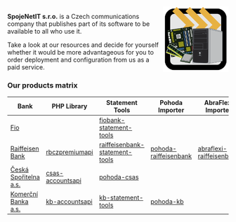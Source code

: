 <img align="right" width="150" height="150" src="spojentetitlogo.svg?raw=true">

**SpojeNetIT s.r.o.** is a Czech communications company that publishes part of its software to be available to all who use it.

Take a look at our resources and decide for yourself whether it would be more advantageous for you to order deployment and configuration from us as a paid service.

### Our products matrix

| Bank                                             | PHP Library | Statement Tools | Pohoda Importer | AbraFlexi Importer |
| ------------------------------------------------ | ----------- | --------------- | --------------- | ------------------ |
| [Fio](https://www.fio.cz/)                       |             | [fiobank-statement-tools](https://github.com/Spoje-NET/fiobank-statement-tools)  | 
| [Raiffeisen Bank](https://www.rb.cz/)            | [rbczpremiumapi](https://github.com/VitexSoftware/php-vitexsoftware-rbczpremiumapi)            | [raiffeisenbank-statement-tools](https://github.com/Spoje-NET/raiffeisenbank-statement-tools)  | [pohoda-raiffeisenbank](https://github.com/Spoje-NET/pohoda-raiffeisenbank) | [abraflexi-raiffeisenbank](https://github.com/VitexSoftware/abraflexi-raiffeisenbank) |
| [Česká Spořitelna a.s.](https://www.csas.cz/)    | [csas-accountsapi](https://github.com/Spoje-NET/php-csas-accountsapi)           | [pohoda-csas](https://github.com/Spoje-NET/pohoda-csas) |  |
| [Komerční Banka a.s.](https://www.kb.cz/)        | [kb-accountsapi](https://github.com/Spoje-NET/php-kb-accountsapi)            | [kb-statement-tools](https://github.com/Spoje-NET/kb-statement-tools) | [pohoda-kb](https://github.com/Spoje-NET/pohoda-kb)  |  |

